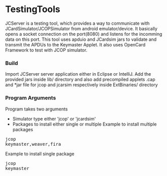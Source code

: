 # TestingTools
JCServer is a testing tool, which provides a way to communicate with 
JCardSimulator/JCOPSimulator from android emulator/device.
It basically opens a socket connection on the port(8080)
and listens for the incomming data on this port. This tool uses apduio and JCardsim jars
to validate and transmit the APDUs to the Keymaster Applet. It also uses OpenCard Framework
to test with JCOP simulator.

### Build
Import JCServer server application either in Eclipse or IntelliJ. Add the provided jars inside
lib/ directory and also add precompiled applets .cap and *jar file for jcop and 
jcarsim respectively inside ExtBinaries/ directory

### Program Arguments
Program takes two arguments 
- Simulator type either 'jcop' or 'jcardsim'
- Packages to install either single or multiple 
Example to install multiple packages
<pre>
jcop
keymaster,weaver,fira
</pre>
Example to install single package
<pre>
jcop
keymaster
</pre>
